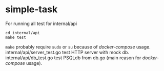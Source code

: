 # simple-task

For running all test for internal/api
```
cd internal/api
make test
```
`make` probably require `sudo` or `su` because of _docker-compose_ usage. internal/api/server_test.go test HTTP server with mock db. internal/api/db_test.go test PSQLdb from db.go (main reason for _docker-compose_ usage).
